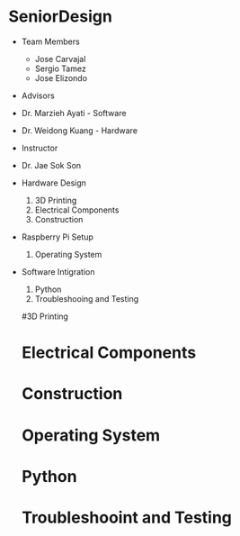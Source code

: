 # SeniorDesign

* Team Members
  * Jose Carvajal
  * Sergio Tamez
  * Jose Elizondo
 * Advisors
  * Dr. Marzieh Ayati - Software
  * Dr. Weidong Kuang - Hardware
 * Instructor
  * Dr. Jae Sok Son

* Hardware Design
  1. 3D Printing
  2. Electrical Components
  3. Construction
* Raspberry Pi Setup
  1. Operating System
* Software Intigration
  1. Python
  2. Troubleshooing and Testing
  
  #3D Printing
  
  # Electrical Components
  
  # Construction
  
  # Operating System
  
  # Python
  
  # Troubleshooint and Testing
  
  
  
